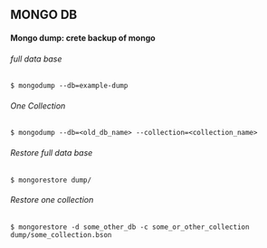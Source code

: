 ## MONGO DB

#### Mongo dump: crete backup of mongo
###### full data base
```
$ mongodump --db=example-dump
```

###### One Collection
```
$ mongodump --db=<old_db_name> --collection=<collection_name>
```

###### Restore full data base
```
$ mongorestore dump/
```

###### Restore one collection
```
$ mongorestore -d some_other_db -c some_or_other_collection dump/some_collection.bson
```

